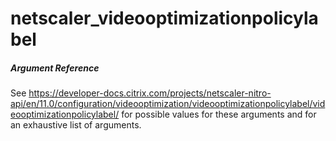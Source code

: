 # netscaler_videooptimizationpolicylabel

##### Argument Reference

See https://developer-docs.citrix.com/projects/netscaler-nitro-api/en/11.0/configuration/videooptimization/videooptimizationpolicylabel/videooptimizationpolicylabel/ for possible values for these arguments and for an exhaustive list of arguments.


